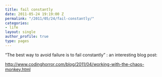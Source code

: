 ```yaml
---
title: fail constantly
date: 2011-05-24 19:19:00 Z
permalink: "/2011/05/24/fail-constantly/"
categories:
- life
layout: single
author_profile: true
type: pages
---
```


&#8220;The best way to avoid failure is to fail constantly&#8221; : an interesting blog post:

<http://www.codinghorror.com/blog/2011/04/working-with-the-chaos-monkey.html>
